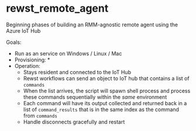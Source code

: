 # rewst_remote_agent

Beginning phases of building an RMM-agnostic remote agent using the Azure IoT Hub

Goals:
* Run as an service on Windows / Linux / Mac
* Provisioning:
    * 
* Operation:
    * Stays resident and connected to the IoT Hub
    * Rewst workflows can send an object to IoT hub that contains a list of `commands`
    * When the list arrives, the script will spawn shell process and process these commands sequentially within the _same_ environment
    * Each command will have its output collected and returned back in a list of `command_results` that is in the same index as the command from `commands`
    * Handle disconnects gracefully and restart



